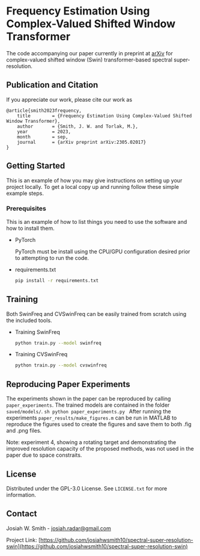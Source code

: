 # Frequency Estimation Using Complex-Valued Shifted Window Transformer

The code accompanying our paper currently in preprint at [arXiv](arxiv.org) for complex-valued shifted window (Swin) transformer-based spectral super-resolution. 

## Publication and Citation
If you appreciate our work, please cite our work as
```
@article{smith2023frequency,
	title        = {Frequency Estimation Using Complex-Valued Shifted Window Transformer},
	author       = {Smith, J. W. and Torlak, M.},
	year         = 2023,
	month        = sep,
	journal      = {arXiv preprint arXiv:2305.02017}
}
```

## Getting Started

This is an example of how you may give instructions on setting up your project locally.
To get a local copy up and running follow these simple example steps.

### Prerequisites

This is an example of how to list things you need to use the software and how to install them.
* PyTorch

    PyTorch must be install using the CPU/GPU configuration desired prior to attempting to run the code.

* requirements.txt
  ```sh
  pip install -r requirements.txt
  ```

## Training

Both SwinFreq and CVSwinFreq can be easily trained from scratch using the included tools. 

* Training SwinFreq
    ```sh
    python train.py --model swinfreq
    ```

* Training CVSwinFreq
    ```sh
    python train.py --model cvswinfreq
    ```

## Reproducing Paper Experiments

The experiments shown in the paper can be reproduced by calling ```paper_experiments```. The trained models are contained in the folder ```saved/models/```.
    ```sh
    python paper_experiments.py
    ```
After running the experiments ```paper_results/make_figures.m``` can be run in MATLAB to reproduce the figures used to create the figures and save them to both .fig and .png files.

Note: experiment 4, showing a rotating target and demonstrating the improved resolution capacity of the proposed methods, was not used in the paper due to space constraits. 

## License

Distributed under the GPL-3.0 License. See `LICENSE.txt` for more information.

## Contact

Josiah W. Smith - josiah.radar@gmail.com

Project Link: [https://github.com/josiahwsmith10/spectral-super-resolution-swin](https://github.com/josiahwsmith10/spectral-super-resolution-swin)